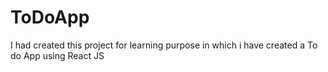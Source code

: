 # ToDoApp
I had created this project for learning purpose in which i have created a To do App using React JS
